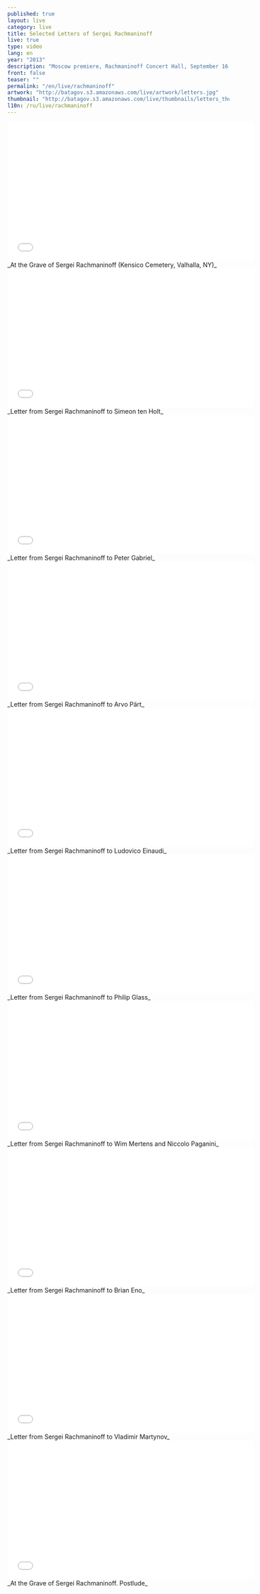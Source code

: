 ```yaml
---
published: true
layout: live
category: live
title: Selected Letters of Sergei Rachmaninoff
live: true
type: video
lang: en
year: "2013"
description: "Moscow premiere, Rachmaninoff Concert Hall, September 16, 2013"
front: false
teaser: ""
permalink: "/en/live/rachmaninoff"
artwork: "http://batagov.s3.amazonaws.com/live/artwork/letters.jpg"
thumbnail: "http://batagov.s3.amazonaws.com/live/thumbnails/letters_thumb.jpg"
l10n: /ru/live/rachmaninoff
---
```


<iframe id="part-1" width="560" height="315" src="//www.youtube.com/embed/lKmYqfQxAdY" frameborder="0" allowfullscreen></iframe>
_At the Grave of Sergei Rachmaninoff (Kensico Cemetery, Valhalla, NY)_
  
<iframe id="part-2" width="560" height="315" src="//www.youtube.com/embed/_kOQsIF3KDw" frameborder="0" allowfullscreen></iframe>
_Letter from Sergei Rachmaninoff to Simeon ten Holt_  
  
<iframe id="part-3" width="560" height="315" src="//www.youtube.com/embed/-iiLHdASnqA" frameborder="0" allowfullscreen></iframe>
_Letter from Sergei Rachmaninoff to Peter Gabriel_  
  
<iframe id="part-4" width="560" height="315" src="//www.youtube.com/embed/u6Vh7Lnzugo" frameborder="0" allowfullscreen></iframe>
_Letter from Sergei Rachmaninoff to Arvo Pärt_  
  
<iframe id="part-5" width="560" height="315" src="//www.youtube.com/embed/CUN6AsNIDBo" frameborder="0" allowfullscreen></iframe>
_Letter from Sergei Rachmaninoff to Ludovico Einaudi_  
  
<iframe id="part-6" width="560" height="315" src="//www.youtube.com/embed/68hs-n94uT8" frameborder="0" allowfullscreen></iframe>
_Letter from Sergei Rachmaninoff to Philip Glass_  
  
<iframe id="part-7" width="560" height="315" src="//www.youtube.com/embed/MUbEUL7RckA" frameborder="0" allowfullscreen></iframe>
_Letter from Sergei Rachmaninoff to Wim Mertens and Niccolo Paganini_  
  
<iframe id="part-8" width="560" height="315" src="//www.youtube.com/embed/eF8iQ2QamTU" frameborder="0" allowfullscreen></iframe>
_Letter from Sergei Rachmaninoff to Brian Eno_  
  
<iframe id="part-9" width="560" height="315" src="//www.youtube.com/embed/mWt0Sib7wZg" frameborder="0" allowfullscreen></iframe>
_Letter from Sergei Rachmaninoff to Vladimir Martynov_  
  
<iframe id="part-10" width="560" height="315" src="//www.youtube.com/embed/cPDARo-YOzE" frameborder="0" allowfullscreen></iframe>
_At the Grave of Sergei Rachmaninoff. Postlude_  